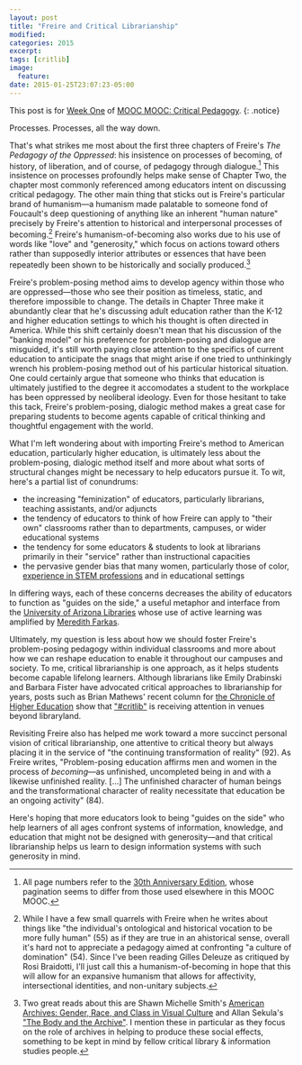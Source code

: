 ```yaml
---
layout: post
title: "Freire and Critical Librarianship"
modified:
categories: 2015
excerpt:
tags: [critlib]
image:
  feature:
date: 2015-01-25T23:07:23-05:00
---
```


This post is for [Week One](http://www.hybridpedagogy.com/announcements/mmcp-critical-critical-pedagogy/) of [MOOC MOOC: Critical Pedagogy](http://www.hybridpedagogy.com/mooc-mooc-critical-pedagogy/). 
{: .notice}  

Processes. Processes, all the way down. 

That's what strikes me most about the first three chapters of Freire's *The Pedagogy of the Oppressed*: his insistence on processes of becoming, of history, of liberation, and of course, of pedagogy through dialogue.[^FTPOP] This insistence on processes profoundly helps make sense of Chapter Two, the chapter most commonly referenced among educators intent on discussing critical pedagogy. The other main thing that sticks out is Freire's particular brand of humanism—a humanism made palatable to someone fond of Foucault's deep questioning of anything like an inherent "human nature" precisely by Freire's attention to historical and interpersonal processes of becoming.[^h-o-b] Freire's humanism-of-becoming also works due to his use of words like "love" and "generosity," which focus on actions toward others rather than supposedly interior attributes or essences that have been repeatedly been shown to be historically and socially produced.[^SMSAS] 

Freire's problem-posing method aims to develop agency within those who are oppressed—those who see their position as timeless, static, and therefore impossible to change. The details in Chapter Three make it abundantly clear that he's discussing adult education rather than the K-12 and higher education settings to which his thought is often directed in America. While this shift certainly doesn't mean that his discussion of the "banking model" or his preference for problem-posing and dialogue are misguided, it's still worth paying close attention to the specifics of current education to anticipate the snags that might arise if one tried to unthinkingly wrench his problem-posing method out of his particular historical situation. One could certainly argue that someone who thinks that education is ultimately justified to the degree it accomodates a student to the workplace has been oppressed by neoliberal ideology. Even for those hesitant to take this tack, Freire's problem-posing, dialogic method makes a great case for preparing students to become agents capable of critical thinking and thoughtful engagement with the world.   

What I'm left wondering about with importing Freire's method to American education, particularly higher education, is ultimately less about the problem-posing, dialogic method itself and more about what sorts of structural changes might be necessary to help educators pursue it. To wit, here's a partial list of conundrums:   

- the increasing "feminization" of educators, particularly librarians, teaching assistants, and/or adjuncts  
- the tendency of educators to think of how Freire can apply to "their own" classrooms rather than to departments, campuses, or wider educational systems   
- the tendency for some educators & students to look at librarians primarily in their "service" rather than instructional capacities   
- the pervasive gender bias that many women, particularly those of color, [experience in STEM professions](http://www.uchastings.edu/news/articles/2015/01/williams-double-jeopardy-report.php "Joan C. Williams' 'Double Jeopardy Report'") and in educational settings   

In differing ways, each of these concerns decreases the ability of educators to function as "guides on the side," a useful metaphor and interface from the [University of Arizona Libraries](http://code.library.arizona.edu/gots "The Guide on the Side") whose use of active learning was amplified by [Meredith Farkas](http://www.americanlibrariesmagazine.org/article/guide-side "American Libraries Magazine").  

Ultimately, my question is less about how we should foster Freire's problem-posing pedagogy within individual classrooms and more about how we can reshape education to enable it throughout our campuses and society. To me, critical librarianship is one approach, as it helps students become capable lifelong learners. Although librarians like Emily Drabinski and Barbara Fister have advocated critical approaches to librarianship for years, posts such as Brian Mathews' recent column for [the Chronicle of Higher Education](http://chronicle.com/blognetwork/theubiquitouslibrarian/2015/01/06/diving-into-critical-pedagogy-an-alterative-view-of-information-literacy/) show that ["#critlib"](http://tinyurl.com/critlibx "This is a link to the biweekly Twitter chat which also uses that hashtag for in-between discussions") is receiving attention in venues beyond libraryland.  

Revisiting Freire also has helped me work toward a more succinct personal vision of critical librarianship, one attentive to critical theory but always placing it in the service of "the continuing transformation of reality" (92).  As Freire writes, "Problem-posing education affirms men and women in the process of *becoming*—as unfinished, uncompleted being in and with a likewise unfinished reality. […] The unfinished character of human beings and the transformational character of reality necessitate that education be an ongoing activity" (84). 

Here's hoping that more educators look to being "guides on the side" who help learners of all ages confront systems of information, knowledge, and education that might not be designed with generosity—and that critical librarianship  helps us learn to design information systems with such generosity in mind.   


[^FTPOP]: All page numbers refer to the [30th Anniversary Edition](http://www.worldcat.org/title/pedagogy-of-the-oppressed/oclc/852728232), whose pagination seems to differ from those used elsewhere in this MOOC MOOC.  

[^SMSAS]: Two great reads about this are Shawn Michelle Smith's [American Archives: Gender, Race, and Class in Visual Culture](http://www.worldcat.org/title/american-archives-gender-race-and-class-in-visual-culture/oclc/40939988) and Allan Sekula's ["The Body and the Archive"](http://www.worldcat.org/title/the-body-and-the-archive/oclc/5548108887). I mention these in particular as they focus on the role of archives in helping to produce these social effects, something to be kept in mind by fellow critical library & information studies people. 

[^h-o-b]: While I have a few small quarrels with Freire when he writes about things like "the individual's ontological and historical vocation to be more fully human" (55) as if they are true in an ahistorical sense, overall it's hard not to appreciate a pedagogy aimed at confronting "a culture of domination" (54). Since I've been reading Gilles Deleuze as critiqued by Rosi Braidotti, I'll just call this a humanism-of-becoming in hope that this will allow for an expansive humanism that allows for affectivity, intersectional identities, and non-unitary subjects.  